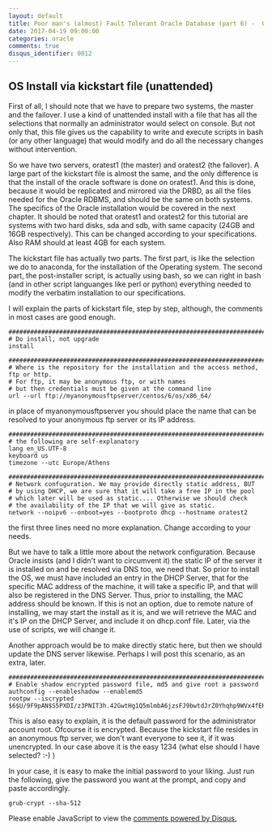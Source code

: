```yaml
---
layout: default
title: Poor man's (almost) Fault Tolerant Oracle Database (part 6) -  OS Install via kickstart
date: 2017-04-19 09:00:00
categories: oracle
comments: true
disqus_identifier: 0012
---
```


## OS Install via kickstart file (unattended)

First of all, I should note that we have  to prepare two systems, the master and the failover. I use a kind of unattended install with a file that has all the selections that normally an administrator would select on console. But not only that, this file gives us the capability to write and execute scripts in bash (or any other language) that would modify and do all the necessary changes without intervention.

So we have two servers, oratest1 (the master) and oratest2 (the failover). A large part of the kickstart file is almost the same, and the only difference is that the install of the oracle software is done on oratest1. And this is done, because it would be replicated and mirrored via the DRBD, as all the files needed for the Oracle RDBMS, and should be the same on both systems. The specifics of the Oracle installation would be covered in the next chapter. It should be noted that oratest1 and oratest2 for this tutorial are systems with two hard disks, sda and sdb, with same capacity (24GB and 16GB respectively). This can be changed according to your specifications. Also RAM should at least 4GB for each system.

The kickstart file has actually two parts. The first part, is like the selection we do to anaconda, for the installation of the Operating system. The second part, the post-installer script, is actually using bash, so we can right in bash (and in other script languanges like perl or python) everything needed to modify the verbatim installation to our specifications.

I will explain the parts of kickstart file, step by step, although, the comments in most cases are good enough.
```
######################################################################################
# Do install, not upgrade
install

######################################################################################
# Where is the repository for the installation and the access method, ftp or http.
# For ftp, it may be anonymous ftp, or with names
# but then credentials must be given at the command line
url --url ftp://myanonymousftpserver/centos/6/os/x86_64/
```
in place of myanonymousftpserver you should place the name that can be resolved to your anonymous ftp server or its IP address.
```
######################################################################################
# the following are self-explanatory
lang en_US.UTF-8
keyboard us
timezone --utc Europe/Athens

######################################################################################
# Network confuguration. We may provide directly static address, BUT
# by using DHCP, we are sure that it will take a free IP in the pool
# which later will be used as static.... Otherwise we should check
# the availability of the IP that we will give as static.
network --noipv6 --onboot=yes --bootproto dhcp --hostname oratest2
```
the first three lines need no more explanation. Change according to your needs.

But we have to talk a little more about the network configuration. Because Oracle insists (and I didn't want to circumvent it) the static IP of the server it is installed on and be resolved via DNS too, we need that. So prior to install the OS, we must have included an entry in the DHCP Server, that for the specific MAC address of the machine, it will take a specific IP, and that will also be registered in the DNS Server. Thus, prior to installing, the MAC address should be known. If this is not an option, due to remote nature of installing, we may start the install as it is, and we will retrieve the MAC and it's IP on the DHCP Server, and include it on dhcp.conf file. Later, via the use of scripts, we will change it.

Another approach would be to make directly static here, but then we should update the DNS server likewise. Perhaps I will post this scenario, as an extra, later.
```
######################################################################################
# Enable shadow encrypted password file, md5 and give root a password
authconfig --enableshadow --enablemd5
rootpw --iscrypted $6$U/9F9pAN$S5PXDI/z3PNIT3h.42GwtHg1Q5mlmbA6jzsFJ9bwtdJrZ0Yhqhp9WVx4fEKtz/bhNQ/9zdQc7Pz8/LX4/d6/m0
```
This is also easy to explain, it is the default password for the administrator account root. Ofcourse it is encrypted. Because the kickstart file resides in an anonymous ftp server, we don't want everyone to see it, if it was unencrypted. In our case above it is the easy 1234 (what else should I have selected? :-) )

In your case, it is easy to make the initial password to your liking. Just run the following, give the password you want at the prompt, and copy and paste accordingly.
```
grub-crypt --sha-512
```







<div id="disqus_thread"></div>
<script>
  var disqus_config = function () {
    this.page.url = "{{ page.url | prepend: site.url }}";
    this.page.identifier = "{{ page.disqus_identifier }}"; 
  };
  (function() { // DON'T EDIT BELOW THIS LINE
    var d = document, s = d.createElement('script');
    s.src = '//savvaspavlidis.disqus.com/embed.js';
    s.setAttribute('data-timestamp', +new Date());
    (d.head || d.body).appendChild(s);
})();
</script>
<noscript>Please enable JavaScript to view the <a href="https://disqus.com/?ref_noscript">comments powered by Disqus.</a></noscript>
